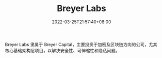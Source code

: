 ﻿---
weight: 
title: "Breyer Labs"
description: "Breyer Labs 隶属于 Breyer Capital，主要投资于加密及区块链方向的公司，尤其核心基础架构层项目，以解决安全性、可伸缩性和隐私问题"
date: 2022-03-25T21:57:40+08:00
lastmod: 2022-03-25T16:45:40+08:00
draft: false
authors: ["Metabd"]
featuredImage: "breyer-labs.png"
link: ""
tags: ["投资机构","Breyer Labs"]
categories: ["navigation"]
navigation: ["投资机构"]
lightgallery: true
toc: true
pinned: false
recommend: false
recommend1: false
---
Breyer Labs 隶属于 Breyer Capital，主要投资于加密及区块链方向的公司，尤其核心基础架构层项目，以解决安全性、可伸缩性和隐私问题。
